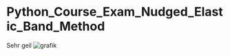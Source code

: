 # Python_Course_Exam_Nudged_Elastic_Band_Method
Sehr geil
![grafik](https://user-images.githubusercontent.com/78024843/128019035-b504a53d-2f1b-4dd2-b227-3342ea62100f.png)
